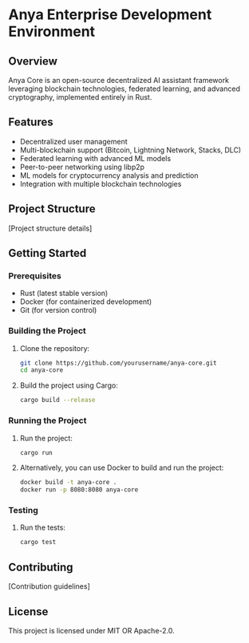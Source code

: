 # Anya Enterprise Development Environment

## Overview

Anya Core is an open-source decentralized AI assistant framework leveraging blockchain technologies, federated learning, and advanced cryptography, implemented entirely in Rust.

## Features

- Decentralized user management
- Multi-blockchain support (Bitcoin, Lightning Network, Stacks, DLC)
- Federated learning with advanced ML models
- Peer-to-peer networking using libp2p
- ML models for cryptocurrency analysis and prediction
- Integration with multiple blockchain technologies

## Project Structure

[Project structure details]

## Getting Started

### Prerequisites

- Rust (latest stable version)
- Docker (for containerized development)
- Git (for version control)

### Building the Project

1. Clone the repository:
    ```sh
    git clone https://github.com/yourusername/anya-core.git
    cd anya-core
    ```

2. Build the project using Cargo:
    ```sh
    cargo build --release
    ```

### Running the Project

1. Run the project:
    ```sh
    cargo run
    ```

2. Alternatively, you can use Docker to build and run the project:
    ```sh
    docker build -t anya-core .
    docker run -p 8080:8080 anya-core
    ```

### Testing

1. Run the tests:
    ```sh
    cargo test
    ```

## Contributing

[Contribution guidelines]

## License

This project is licensed under MIT OR Apache-2.0.
